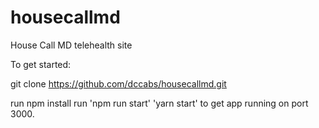 # housecallmd

House Call MD telehealth site

To get started:

git clone https://github.com/dccabs/housecallmd.git

run npm install run 'npm run start' 'yarn start' to get app running on port 3000.
